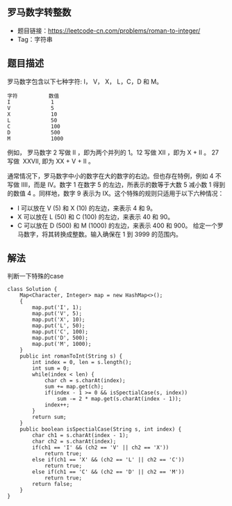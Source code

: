 ## 罗马数字转整数

- 题目链接：https://leetcode-cn.com/problems/roman-to-integer/
- Tag：字符串

## 题目描述
罗马数字包含以下七种字符: I， V， X， L，C，D 和 M。
```
字符          数值
I             1
V             5
X             10
L             50
C             100
D             500
M             1000
```
例如， 罗马数字 2 写做 II ，即为两个并列的 1。12 写做 XII ，即为 X + II 。 27 写做  XXVII, 即为 XX + V + II 。

通常情况下，罗马数字中小的数字在大的数字的右边。但也存在特例，例如 4 不写做 IIII，而是 IV。数字 1 在数字 5 的左边，所表示的数等于大数 5 减小数 1 得到的数值 4 。同样地，数字 9 表示为 IX。这个特殊的规则只适用于以下六种情况：
- I 可以放在 V (5) 和 X (10) 的左边，来表示 4 和 9。
- X 可以放在 L (50) 和 C (100) 的左边，来表示 40 和 90。 
- C 可以放在 D (500) 和 M (1000) 的左边，来表示 400 和 900。
给定一个罗马数字，将其转换成整数。输入确保在 1 到 3999 的范围内。


## 解法
判断一下特殊的case
```
class Solution {
    Map<Character, Integer> map = new HashMap<>();
    {
        map.put('I', 1);
        map.put('V', 5);
        map.put('X', 10);
        map.put('L', 50);
        map.put('C', 100);
        map.put('D', 500);
        map.put('M', 1000);
    }
    public int romanToInt(String s) {
        int index = 0, len = s.length();
        int sum = 0;
        while(index < len) {
            char ch = s.charAt(index);
            sum += map.get(ch);
            if(index - 1 >= 0 && isSpectialCase(s, index))
                sum -= 2 * map.get(s.charAt(index - 1));
            index++;
        }
        return sum;
    }
    public boolean isSpectialCase(String s, int index) {
        char ch1 = s.charAt(index - 1);
        char ch2 = s.charAt(index);
        if(ch1 == 'I' && (ch2 == 'V' || ch2 == 'X'))
            return true;
        else if(ch1 == 'X' && (ch2 == 'L' || ch2 == 'C'))
            return true;
        else if(ch1 == 'C' && (ch2 == 'D' || ch2 == 'M'))
            return true;
        return false;
    }
}
```